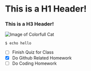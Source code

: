 # This is a H1 Header!
### This is a H3 Header!

![Image of Colorfull Cat](https://thepaintsesh.com/wp-content/uploads/2020/05/Seshs-PageColorfulCat-800x800.jpg)

```
$ echo hello
```

- [ ] Finish Quiz for Class
- [x] Do Github Related Homework
- [ ] Do Coding Homework
